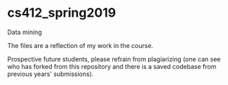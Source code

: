# cs412_spring2019
Data mining

The files are a reflection of my work in the course.

Prospective future students, please refrain from plagiarizing (one can see who has forked from this repository and there is a saved codebase from previous years' submissions).

